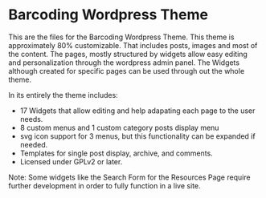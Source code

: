 Barcoding Wordpress Theme
===

This are the files for the Barcoding Wordpress Theme.
This theme is approximately 80% customizable. That includes posts, images and most of the content.
The pages, mostly structured by widgets allow easy editing and personalization through the wordpress admin panel.
The Widgets although created for specific pages can be used through out the whole theme.

In its entirely the theme includes:
* 17 Widgets that allow editing and help adapating each page to the user needs.
* 8 custom menus and 1 custom category posts display menu
* svg icon support for  3 menus, but this functionality can be expanded if needed.
* Templates for single post display, archive,  and comments.
* Licensed under GPLv2 or later.

Note: Some widgets like the Search Form for the Resources Page require further development in order to fully function in a live site.